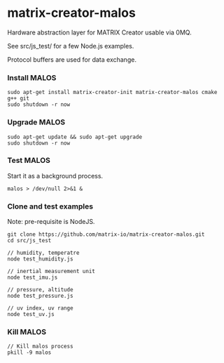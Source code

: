 # matrix-creator-malos

Hardware abstraction layer for MATRIX Creator usable via 0MQ.

See src/js_test/ for a few Node.js examples.

Protocol buffers are used for data exchange.

### Install MALOS
```
sudo apt-get install matrix-creator-init matrix-creator-malos cmake g++ git
sudo shutdown -r now
```

### Upgrade MALOS
```
sudo apt-get update && sudo apt-get upgrade
sudo shutdown -r now
```

### Test MALOS
Start it as a background process.
```
malos > /dev/null 2>&1 &
```

### Clone and test examples
Note: pre-requisite is NodeJS.
```
git clone https://github.com/matrix-io/matrix-creator-malos.git
cd src/js_test

// humidity, temperatre
node test_humidity.js 

// inertial measurement unit
node test_imu.js 

// pressure, altitude
node test_pressure.js 

// uv index, uv range
node test_uv.js
```

### Kill MALOS
```
// Kill malos process
pkill -9 malos
```
